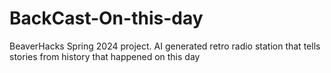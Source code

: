# BackCast-On-this-day
BeaverHacks Spring 2024 project. AI generated retro radio station that tells stories from history that happened on this day
